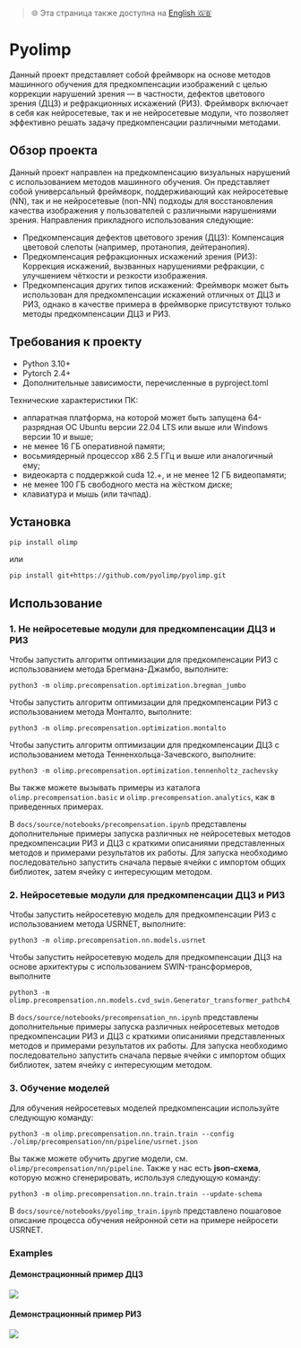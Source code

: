 > 🌐 Эта страница также доступна на [English 🇬🇧](./README.en.md)

# Pyolimp

Данный проект представляет собой фреймворк на основе методов машинного обучения для предкомпенсации изображений с целью коррекции нарушений зрения — в частности, дефектов цветового зрения (ДЦЗ) и рефракционных искажений (РИЗ).
Фреймворк включает в себя как нейросетевые, так и не нейросетевые модули, что позволяет эффективно решать задачу предкомпенсации различными методами.

## Обзор проекта

Данный проект направлен на предкомпенсацию визуальных нарушений с использованием методов машинного обучения.
Он представляет собой универсальный фреймворк, поддерживающий как нейросетевые (NN), так и не нейросетевые (non-NN) подходы для восстановления качества изображения у пользователей с различными нарушениями зрения. Направления прикладного использования следующие:

* Предкомпенсация дефектов цветового зрения (ДЦЗ):
Компенсация цветовой слепоты (например, протанопия, дейтеранопия).
* Предкомпенсация рефракционных искажений зрения (РИЗ):
Коррекция искажений, вызванных нарушениями рефракции, с улучшением чёткости и резкости изображения.
* Предкомпенсация других типов искажений:
Фреймворк может быть использован для предкомпенсации искажений отличных от ДЦЗ и РИЗ, однако в качестве примера в фреймворке присутствуют только методы предкомпенсации ДЦЗ и РИЗ.

## Требования к проекту

* Python 3.10+
* Pytorch 2.4+
* Дополнительные зависимости, перечисленные в pyproject.toml

Технические характеристики ПК:
* аппаратная платформа, на которой может быть запущена 64-разрядная ОС Ubuntu версии 22.04 LTS или выше или Windows версии 10 и выше;
* не менее 16 ГБ оперативной памяти;
* восьмиядерный процессор x86 2.5 ГГц и выше или аналогичный ему;
* видеокарта с поддержкой cuda 12.+, и не менее 12 ГБ видеопамяти;
* не менее 100 ГБ свободного места на жёстком диске;
* клавиатура и мышь (или тачпад).


## Установка

```
pip install olimp
```
или
```
pip install git+https://github.com/pyolimp/pyolimp.git
```

## Использование

### 1. Не нейросетевые модули для предкомпенсации ДЦЗ и РИЗ

Чтобы запустить алгоритм оптимизации для предкомпенсации РИЗ с использованием метода Брегмана-Джамбо, выполните:
```
python3 -m olimp.precompensation.optimization.bregman_jumbo
```

Чтобы запустить алгоритм оптимизации для предкомпенсации РИЗ с использованием метода Монталто, выполните:
```
python3 -m olimp.precompensation.optimization.montalto
```
Чтобы запустить алгоритм оптимизации для предкомпенсации ДЦЗ с использованием метода Тенненхольца-Зачевского, выполните:

```
python3 -m olimp.precompensation.optimization.tennenholtz_zachevsky
```

Вы также можете вызывать примеры из каталога `olimp.precompensation.basic` и `olimp.precompensation.analytics`, как в приведенных примерах.

В `docs/source/notebooks/precompensation.ipynb` представлены дополнительные примеры запуска различных не нейросетевых методов предкомпенсации РИЗ и ДЦЗ с краткими описаниями представленных методов и примерами результатов их работы. 
Для запуска необходимо последовательно запустить сначала первые ячейки с импортом общих библиотек, затем ячейку с интересующим методом.

### 2. Нейросетевые модули для предкомпенсации ДЦЗ и РИЗ

Чтобы запустить нейросетевую модель для предкомпенсации РИЗ с использованием метода USRNET, выполните:
```
python3 -m olimp.precompensation.nn.models.usrnet
```

Чтобы запустить нейросетевую модель для предкомпенсации ДЦЗ на основе архитектуры с использованием SWIN-трансформеров, выполните
```
python3 -m olimp.precompensation.nn.models.cvd_swin.Generator_transformer_pathch4_844_48_3_nouplayer_server5
```

В `docs/source/notebooks/precompensation_nn.ipynb` представлены дополнительные примеры запуска различных нейросетевых методов предкомпенсации РИЗ и ДЦЗ с краткими описаниями представленных методов и примерами результатов их работы. 
Для запуска необходимо последовательно запустить сначала первые ячейки с импортом общих библиотек, затем ячейку с интересующим методом.

### 3. Обучение моделей

Для обучения нейросетевых моделей предкомпенсации используйте следующую команду:

```
python3 -m olimp.precompensation.nn.train.train --config ./olimp/precompensation/nn/pipeline/usrnet.json
```
Вы также можете обучить другие модели, см. `olimp/precompensation/nn/pipeline`. Также у нас есть **json-схема**, которую можно сгенерировать, используя следующую команду:

```
python3 -m olimp.precompensation.nn.train.train --update-schema
```

В `docs/source/notebooks/pyolimp_train.ipynb` представлено пошаговое описание процесса обучения нейронной сети на примере нейросети USRNET.

### Examples
#### Демонстрационный пример ДЦЗ
<img src="https://github.com/user-attachments/assets/42f54054-dba1-4204-957e-29b1a44a690c">

#### Демонстрационный пример РИЗ
<img src="https://github.com/user-attachments/assets/7e35fe3b-7667-4530-8c79-a1263749eeff">